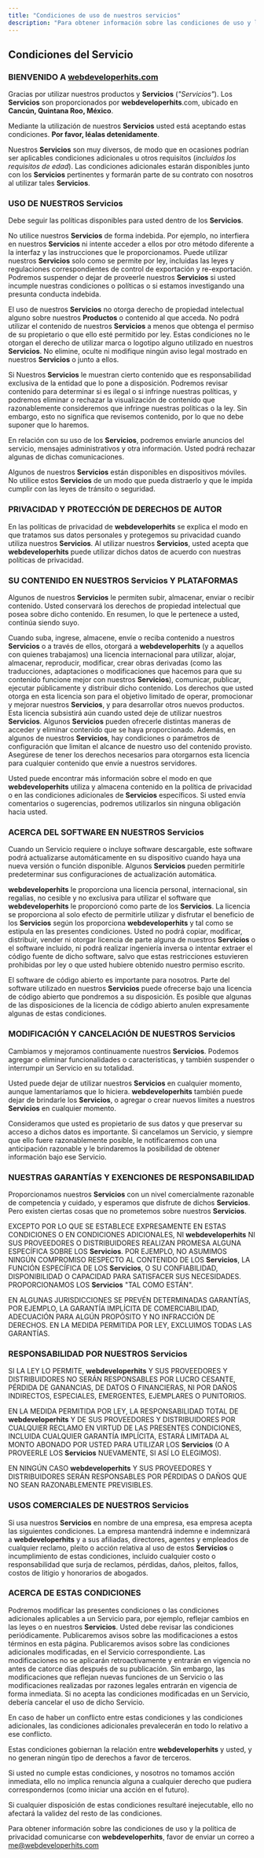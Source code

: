 ```yaml
---
title: "Condiciones de uso de nuestros servicios"
description: "Para obtener información sobre las condiciones de uso y la política de privacidad comunicarse con webdeveloperhits.com, favor de enviar un correo a me@webdeveloperhits.com"
---
```


## Condiciones del Servicio

### BIENVENIDO A **[webdeveloperhits.com](https://webdeveloperhits.com)**

Gracias por utilizar nuestros productos y **Servicios** (*"Servicios"*). Los **Servicios** son proporcionados por **webdeveloperhits**.com, ubicado en **Cancún, Quintana Roo, México**.

Mediante la utilización de nuestros **Servicios** usted está aceptando estas condiciones. **Por favor, léalas detenidamente**.

Nuestros **Servicios** son muy diversos, de modo que en ocasiones podrían ser aplicables condiciones adicionales u otros requisitos (*incluidos los requisitos de edad*). Las condiciones adicionales estarán disponibles junto con los **Servicios** pertinentes y formarán parte de su contrato con nosotros al utilizar tales **Servicios**.

### USO DE NUESTROS **Servicios**

Debe seguir las políticas disponibles para usted dentro de los **Servicios**.

No utilice nuestros **Servicios** de forma indebida. Por ejemplo, no interfiera en nuestros **Servicios** ni intente acceder a ellos por otro método diferente a la interfaz y las instrucciones que le proporcionamos. Puede utilizar nuestros **Servicios** solo como se permite por ley, incluidas las leyes y regulaciones correspondientes de control de exportación y re-exportación. Podremos suspender o dejar de proveerle nuestros **Servicios** si usted incumple nuestras condiciones o políticas o si estamos investigando una presunta conducta indebida.

El uso de nuestros **Servicios** no otorga derecho de propiedad intelectual alguno sobre nuestros **Productos** o contenido al que acceda. No podrá utilizar el contenido de nuestros **Servicios** a menos que obtenga el permiso de su propietario o que ello esté permitido por ley. Estas condiciones no le otorgan el derecho de utilizar marca o logotipo alguno utilizado en nuestros **Servicios**. No elimine, oculte ni modifique ningún aviso legal mostrado en nuestros **Servicios** o junto a ellos.

Si Nuestros **Servicios** le muestran cierto contenido que es responsabilidad exclusiva de la entidad que lo pone a disposición. Podremos revisar contenido para determinar si es ilegal o si infringe nuestras políticas, y podremos eliminar o rechazar la visualización de contenido que razonablemente consideremos que infringe nuestras políticas o la ley. Sin embargo, esto no significa que revisemos contenido, por lo que no debe suponer que lo haremos.

En relación con su uso de los **Servicios**, podremos enviarle anuncios del servicio, mensajes administrativos y otra información. Usted podrá rechazar algunas de dichas comunicaciones.

Algunos de nuestros **Servicios** están disponibles en dispositivos móviles. No utilice estos **Servicios** de un modo que pueda distraerlo y que le impida cumplir con las leyes de tránsito o seguridad.

### PRIVACIDAD Y PROTECCIÓN DE DERECHOS DE AUTOR

En las políticas de privacidad de **webdeveloperhits** se explica el modo en que tratamos sus datos personales y protegemos su privacidad cuando utiliza nuestros **Servicios**. Al utilizar nuestros **Servicios**, usted acepta que **webdeveloperhits** puede utilizar dichos datos de acuerdo con nuestras políticas de privacidad.

### SU CONTENIDO EN NUESTROS **Servicios** Y PLATAFORMAS

Algunos de nuestros **Servicios** le permiten subir, almacenar, enviar o recibir contenido. Usted conservará los derechos de propiedad intelectual que posea sobre dicho contenido. En resumen, lo que le pertenece a usted, continúa siendo suyo.

Cuando suba, ingrese, almacene, envíe o reciba contenido a nuestros **Servicios** o a través de ellos, otorgará a **webdeveloperhits** (y a aquellos con quienes trabajamos) una licencia internacional para utilizar, alojar, almacenar, reproducir, modificar, crear obras derivadas (como las traducciones, adaptaciones o modificaciones que hacemos para que su contenido funcione mejor con nuestros **Servicios**), comunicar, publicar, ejecutar públicamente y distribuir dicho contenido. Los derechos que usted otorga en esta licencia son para el objetivo limitado de operar, promocionar y mejorar nuestros **Servicios**, y para desarrollar otros nuevos productos. Esta licencia subsistirá aún cuando usted deje de utilizar nuestros **Servicios**. Algunos **Servicios** pueden ofrecerle distintas maneras de acceder y eliminar contenido que se haya proporcionado. Además, en algunos de nuestros **Servicios**, hay condiciones o parámetros de configuración que limitan el alcance de nuestro uso del contenido provisto. Asegúrese de tener los derechos necesarios para otorgarnos esta licencia para cualquier contenido que envíe a nuestros servidores.

Usted puede encontrar más información sobre el modo en que **webdeveloperhits** utiliza y almacena contenido en la política de privacidad o en las condiciones adicionales de **Servicios** específicos. Si usted envía comentarios o sugerencias, podremos utilizarlos sin ninguna obligación hacia usted.

### ACERCA DEL SOFTWARE EN NUESTROS **Servicios**

Cuando un Servicio requiere o incluye software descargable, este software podrá actualizarse automáticamente en su dispositivo cuando haya una nueva versión o función disponible. Algunos **Servicios** pueden permitirle predeterminar sus configuraciones de actualización automática.

**webdeveloperhits** le proporciona una licencia personal, internacional, sin regalías, no cesible y no exclusiva para utilizar el software que **webdeveloperhits** le proporcionó como parte de los **Servicios**. La licencia se proporciona al solo efecto de permitirle utilizar y disfrutar el beneficio de los **Servicios** según los proporciona **webdeveloperhits** y tal como se estipula en las presentes condiciones. Usted no podrá copiar, modificar, distribuir, vender ni otorgar licencia de parte alguna de nuestros **Servicios** o el software incluido, ni podrá realizar ingeniería inversa o intentar extraer el código fuente de dicho software, salvo que estas restricciones estuvieren prohibidas por ley o que usted hubiere obtenido nuestro permiso escrito.

El software de código abierto es importante para nosotros. Parte del software utilizado en nuestros **Servicios** puede ofrecerse bajo una licencia de código abierto que pondremos a su disposición. Es posible que algunas de las disposiciones de la licencia de código abierto anulen expresamente algunas de estas condiciones.

### MODIFICACIÓN Y CANCELACIÓN DE NUESTROS **Servicios**

Cambiamos y mejoramos continuamente nuestros **Servicios**. Podemos agregar o eliminar funcionalidades o características, y también suspender o interrumpir un Servicio en su totalidad.

Usted puede dejar de utilizar nuestros **Servicios** en cualquier momento, aunque lamentaríamos que lo hiciera. **webdeveloperhits** también puede dejar de brindarle los **Servicios**, o agregar o crear nuevos límites a nuestros **Servicios** en cualquier momento.

Consideramos que usted es propietario de sus datos y que preservar su acceso a dichos datos es importante. Si cancelamos un Servicio, y siempre que ello fuere razonablemente posible, le notificaremos con una anticipación razonable y le brindaremos la posibilidad de obtener información bajo ese Servicio.

### NUESTRAS GARANTÍAS Y EXENCIONES DE RESPONSABILIDAD

Proporcionamos nuestros **Servicios** con un nivel comercialmente razonable de competencia y cuidado, y esperamos que disfrute de dichos **Servicios**. Pero existen ciertas cosas que no prometemos sobre nuestros **Servicios**.

EXCEPTO POR LO QUE SE ESTABLECE EXPRESAMENTE EN ESTAS CONDICIONES O EN CONDICIONES ADICIONALES, NI **webdeveloperhits** NI SUS PROVEEDORES O DISTRIBUIDORES REALIZAN PROMESA ALGUNA ESPECÍFICA SOBRE LOS **Servicios**. POR EJEMPLO, NO ASUMIMOS NINGÚN COMPROMISO RESPECTO AL CONTENIDO DE LOS **Servicios**, LA FUNCIÓN ESPECÍFICA DE LOS **Servicios**, O SU CONFIABILIDAD, DISPONIBILIDAD O CAPACIDAD PARA SATISFACER SUS NECESIDADES. PROPORCIONAMOS LOS **Servicios** "TAL COMO ESTÁN".

EN ALGUNAS JURISDICCIONES SE PREVÉN DETERMINADAS GARANTÍAS, POR EJEMPLO, LA GARANTÍA IMPLÍCITA DE COMERCIABILIDAD, ADECUACIÓN PARA ALGÚN PROPÓSITO Y NO INFRACCIÓN DE DERECHOS. EN LA MEDIDA PERMITIDA POR LEY, EXCLUIMOS TODAS LAS GARANTÍAS.

### RESPONSABILIDAD POR NUESTROS **Servicios**

SI LA LEY LO PERMITE, **webdeveloperhits** Y SUS PROVEEDORES Y DISTRIBUIDORES NO SERÁN RESPONSABLES POR LUCRO CESANTE, PÉRDIDA DE GANANCIAS, DE DATOS O FINANCIERAS, NI POR DAÑOS INDIRECTOS, ESPECIALES, EMERGENTES, EJEMPLARES O PUNITORIOS.

EN LA MEDIDA PERMITIDA POR LEY, LA RESPONSABILIDAD TOTAL DE **webdeveloperhits** Y DE SUS PROVEEDORES Y DISTRIBUIDORES POR CUALQUIER RECLAMO EN VIRTUD DE LAS PRESENTES CONDICIONES, INCLUIDA CUALQUIER GARANTÍA IMPLÍCITA, ESTARÁ LIMITADA AL MONTO ABONADO POR USTED PARA UTILIZAR LOS **Servicios** (O A PROVEERLE LOS **Servicios** NUEVAMENTE, SI ASÍ LO ELEGIMOS).

EN NINGÚN CASO **webdeveloperhits** Y SUS PROVEEDORES Y DISTRIBUIDORES SERÁN RESPONSABLES POR PÉRDIDAS O DAÑOS QUE NO SEAN RAZONABLEMENTE PREVISIBLES.

### USOS COMERCIALES DE NUESTROS **Servicios**

Si usa nuestros **Servicios** en nombre de una empresa, esa empresa acepta las siguientes condiciones. La empresa mantendrá indemne e indemnizará a **webdeveloperhits** y a sus afiliadas, directores, agentes y empleados de cualquier reclamo, pleito o acción relativa al uso de estos **Servicios** o incumplimiento de estas condiciones, incluido cualquier costo o responsabilidad que surja de reclamos, pérdidas, daños, pleitos, fallos, costos de litigio y honorarios de abogados.

### ACERCA DE ESTAS CONDICIONES

Podremos modificar las presentes condiciones o las condiciones adicionales aplicables a un Servicio para, por ejemplo, reflejar cambios en las leyes o en nuestros **Servicios**. Usted debe revisar las condiciones periódicamente. Publicaremos avisos sobre las modificaciones a estos términos en esta página. Publicaremos avisos sobre las condiciones adicionales modificadas, en el Servicio correspondiente. Las modificaciones no se aplicarán retroactivamente y entrarán en vigencia no antes de catorce días después de su publicación. Sin embargo, las modificaciones que reflejan nuevas funciones de un Servicio o las modificaciones realizadas por razones legales entrarán en vigencia de forma inmediata. Si no acepta las condiciones modificadas en un Servicio, debería cancelar el uso de dicho Servicio.

En caso de haber un conflicto entre estas condiciones y las condiciones adicionales, las condiciones adicionales prevalecerán en todo lo relativo a ese conflicto.

Estas condiciones gobiernan la relación entre **webdeveloperhits** y usted, y no generan ningún tipo de derechos a favor de terceros.

Si usted no cumple estas condiciones, y nosotros no tomamos acción inmediata, ello no implica renuncia alguna a cualquier derecho que pudiera correspondernos (como iniciar una acción en el futuro).

Si cualquier disposición de estas condiciones resultaré inejecutable, ello no afectará la validez del resto de las condiciones.

Para obtener información sobre las condiciones de uso y la política de privacidad comunicarse con **webdeveloperhits**, favor de enviar un correo a me@webdeveloperhits.com
